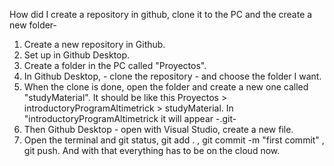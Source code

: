 How did I create a repository in github, clone it to the PC and the create a new folder-

1. Create a new repository in Github.
2. Set up in Github Desktop.
3. Create a folder in the PC called "Proyectos".
4. In Github Desktop, - clone the repository - and choose the folder I want.
5. When the clone is done, open the folder and create a new one called "studyMaterial". It should be like this 
   Proyectos > introductoryProgramAltimetrick > studyMaterial. In "introductoryProgramAltimetrick it will appear -.git-
6. Then Github Desktop - open with Visual Studio, create a new file. 
7. Open the terminal and git status, git add . , git commit -m "first commit" , git push. And with that everything has to be on the cloud now.




